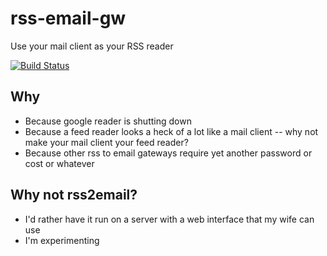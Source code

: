 # rss-email-gw

Use your mail client as your RSS reader

[![Build Status](https://secure.travis-ci.org/elliotf/rss-email-gw.png)](http://travis-ci.org/elliotf/rss-email-gw)

## Why

* Because google reader is shutting down
* Because a feed reader looks a heck of a lot like a mail client -- why not make your mail client your feed reader?
* Because other rss to email gateways require yet another password or cost or whatever

## Why not rss2email?

* I'd rather have it run on a server with a web interface that my wife can use
* I'm experimenting
